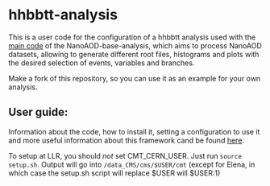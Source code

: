 # hhbbtt-analysis
This is a user code for the configuration of a hhbbtt analysis used with the [main code](https://gitlab.cern.ch/cms-phys-ciemat/nanoaod_base_analysis.git) of the NanoAOD-base-analysis, which aims to process NanoAOD datasets, allowing to generate different root files, histograms and plots with the desired selection of events, variables and branches.

Make a fork of this repository, so you can use it as an example for your own analysis.

## User guide:

Information about the code, how to install it, setting a configuration to use it and more useful information about this framework cand be found [here](https://nanoaod-base-analysis.readthedocs.io).


To setup at LLR, you should *not* set CMT_CERN_USER. Just run `source setup.sh`. Output will go into `/data_CMS/cms/$USER/cmt` (except for Elena, in which case the setup.sh script will replace $USER will $USER:1)
